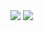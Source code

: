 <img src="https://capsule-render.vercel.app/api?type=waving&color=gradient&height=200&text=Hi,%20I'm%20Anton!&fontSize=40&fontAlignY=30&desc=Software%20Developer%20[%20Python%20|%20Django%20|%20FastAPI%20]&descAlign=30&descAlignY=60"/>
<a href="https://www.linkedin.com/in/anton-kosenko-a266a8245/">
  <img src=![image](https://github.com/antony-kosenko/antony-kosenko/assets/126908734/6020afa8-1107-4bb7-8464-2bbfdf150a65)
 />
</a>
